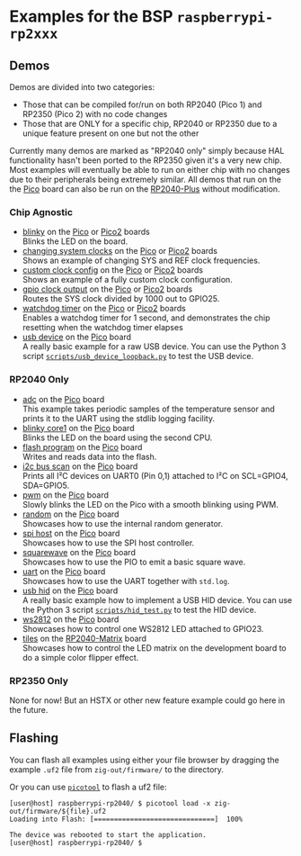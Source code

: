# Examples for the BSP `raspberrypi-rp2xxx`

## Demos

Demos are divided into two categories:
- Those that can be compiled for/run on both RP2040 (Pico 1) and RP2350 (Pico 2) with no code changes
- Those that are ONLY for a specific chip, RP2040 or RP2350 due to a unique feature present on one but not the other

Currently many demos are marked as "RP2040 only" simply because HAL functionality hasn't been ported to the RP2350 given it's a very new chip. Most
examples will eventually be able to run on either chip with no changes due to their peripherals being extremely similar. All demos that run on the the [Pico](https://www.raspberrypi.com/products/raspberry-pi-pico/) board can also be run on the [RP2040-Plus](https://www.waveshare.com/rp2040-plus.htm) without modification.


### Chip Agnostic
- [blinky](src/blinky.zig) on the [Pico](https://www.raspberrypi.com/products/raspberry-pi-pico/) or [Pico2](https://www.raspberrypi.com/products/raspberry-pi-pico-2/) boards  
  Blinks the LED on the board.
- [changing system clocks](src/rp2040_only/changing_system_clocks.zig) on the [Pico](https://www.raspberrypi.com/products/raspberry-pi-pico/) or [Pico2](https://www.raspberrypi.com/products/raspberry-pi-pico-2/) boards  
  Shows an example of changing SYS and REF clock frequencies.
- [custom clock config](src/rp2040_only/custom_clock_config.zig) on the [Pico](https://www.raspberrypi.com/products/raspberry-pi-pico/) or [Pico2](https://www.raspberrypi.com/products/raspberry-pi-pico-2/) boards  
  Shows an example of a fully custom clock configuration.
- [gpio clock output](src/gpio_clock_output.zig) on the [Pico](https://www.raspberrypi.com/products/raspberry-pi-pico/) or [Pico2](https://www.raspberrypi.com/products/raspberry-pi-pico-2/) boards  
  Routes the SYS clock divided by 1000 out to GPIO25.
- [watchdog timer](src/watchdog_timer.zig) on the [Pico](https://www.raspberrypi.com/products/raspberry-pi-pico/) or [Pico2](https://www.raspberrypi.com/products/raspberry-pi-pico-2/) boards  
  Enables a watchdog timer for 1 second, and demonstrates the chip resetting when the watchdog timer elapses
- [usb device](src/usb_cdc.zig) on the [Pico](https://www.raspberrypi.com/products/raspberry-pi-pico/) board  
  A really basic example for a raw USB device. You can use the Python 3 script [`scripts/usb_device_loopback.py`](scripts/usb_device_loopback.py) to test the USB device.

### RP2040 Only

- [adc](src/rp2040_only/adc.zig) on the [Pico](https://www.raspberrypi.com/products/raspberry-pi-pico/) board  
  This example takes periodic samples of the temperature sensor and prints it to the UART using the stdlib logging facility.
- [blinky core1](src/rp2040_only/blinky_core1.zig) on the [Pico](https://www.raspberrypi.com/products/raspberry-pi-pico/) board  
  Blinks the LED on the board using the second CPU.
- [flash program](src/rp2040_only/flash_program.zig) on the [Pico](https://www.raspberrypi.com/products/raspberry-pi-pico/) board  
  Writes and reads data into the flash.
- [i2c bus scan](src/rp2040_only/i2c_bus_scan.zig) on the [Pico](https://www.raspberrypi.com/products/raspberry-pi-pico/) board  
  Prints all I²C devices on UART0 (Pin 0,1) attached to I²C on SCL=GPIO4, SDA=GPIO5.
- [pwm](src/rp2040_only/pwm.zig) on the [Pico](https://www.raspberrypi.com/products/raspberry-pi-pico/) board  
  Slowly blinks the LED on the Pico with a smooth blinking using PWM.
- [random](src/rp2040_only/random.zig) on the [Pico](https://www.raspberrypi.com/products/raspberry-pi-pico/) board  
  Showcases how to use the internal random generator.
- [spi host](src/rp2040_only/spi_host.zig) on the [Pico](https://www.raspberrypi.com/products/raspberry-pi-pico/) board  
  Showcases how to use the SPI host controller.
- [squarewave](src/squarewave.zig) on the [Pico](https://www.raspberrypi.com/products/raspberry-pi-pico/) board  
  Showcases how to use the PIO to emit a basic square wave.
- [uart](src/rp2040_only/uart.zig) on the [Pico](https://www.raspberrypi.com/products/raspberry-pi-pico/) board  
  Showcases how to use the UART together with `std.log`.
- [usb hid](src/rp2040_only/usb_hid.zig) on the [Pico](https://www.raspberrypi.com/products/raspberry-pi-pico/) board  
  A really basic example how to implement a USB HID device. You can use the Python 3 script [`scripts/hid_test.py`](scripts/hid_test.py) to test the HID device.
- [ws2812](src/ws2812.zig) on the [Pico](https://www.raspberrypi.com/products/raspberry-pi-pico/) board  
  Showcases how to control one WS2812 LED attached to GPIO23.
- [tiles](src/rp2040_only/tiles.zig) on the [RP2040-Matrix](https://www.waveshare.com/rp2040-matrix.htm) board  
  Showcases how to control the LED matrix on the development board to do a simple color flipper effect.

### RP2350 Only
None for now! But an HSTX or other new feature example could go here in the future.

## Flashing

You can flash all examples using either your file browser by dragging the example `.uf2` file from `zig-out/firmware/` to the directory.

Or you can use [`picotool`](https://github.com/raspberrypi/picotool) to flash a uf2 file:
```sh-session
[user@host] raspberrypi-rp2040/ $ picotool load -x zig-out/firmware/${file}.uf2
Loading into Flash: [==============================]  100%

The device was rebooted to start the application.
[user@host] raspberrypi-rp2040/ $ 
```

